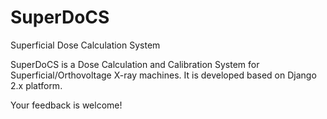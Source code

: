# SuperDoCS
Superficial Dose Calculation System

SuperDoCS is a Dose Calculation and Calibration System for Superficial/Orthovoltage X-ray machines. 
It is developed based on Django 2.x platform.

Your feedback is welcome!
